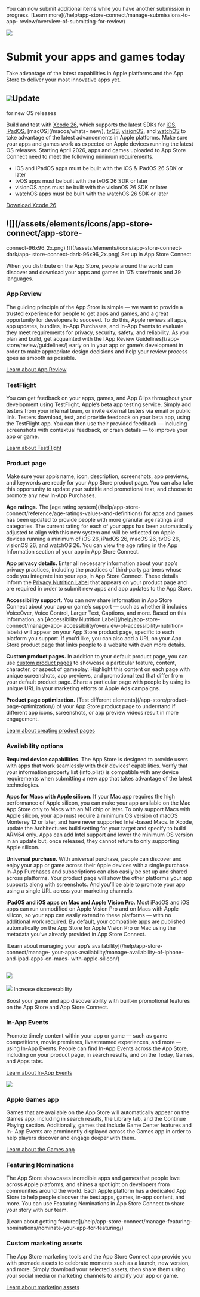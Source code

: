 You can now submit additional items while you have another submission in
progress. [Learn more](/help/app-store-connect/manage-submissions-to-app-
review/overview-of-submitting-for-review)

![](/assets/elements/icons/symbols/appstore.svg)

# Submit your apps and games today

Take advantage of the latest capabilities in Apple platforms and the App Store
to deliver your most innovative apps yet.

## ![](/assets/elements/icons/ios-ipados-26/ios-ipados-26-96x96_2x.png)Update
for new OS releases

Build and test with [Xcode 26](/xcode/), which supports the latest SDKs for
[iOS](/ios/whats-new/), [iPadOS](/ipados/whats-new/), [macOS](/macos/whats-
new/), [tvOS](/tvos/whats-new/), [visionOS](/visionos/whats-new/), and
[watchOS](/watchos/whats-new/) to take advantage of the latest advancements in
Apple platforms. Make sure your apps and games work as expected on Apple
devices running the latest OS releases. Starting April 2026, apps and games
uploaded to App Store Connect need to meet the following minimum requirements.

  * iOS and iPadOS apps must be built with the iOS & iPadOS 26 SDK or later
  * tvOS apps must be built with the tvOS 26 SDK or later
  * visionOS apps must be built with the visionOS 26 SDK or later
  * watchOS apps must be built with the watchOS 26 SDK or later

[Download Xcode 26](https://apps.apple.com/app/xcode/id497799835?mt=12)

##  ![](/assets/elements/icons/app-store-connect/app-store-
connect-96x96_2x.png) ![](/assets/elements/icons/app-store-connect-dark/app-
store-connect-dark-96x96_2x.png) Set up in App Store Connect

When you distribute on the App Store, people around the world can discover and
download your apps and games in 175 storefronts and 39 languages.

### App Review

The guiding principle of the App Store is simple — we want to provide a
trusted experience for people to get apps and games, and a great opportunity
for developers to succeed. To do this, Apple reviews all apps, app updates,
bundles, In-App Purchases, and In-App Events to evaluate they meet
requirements for privacy, security, safety, and reliability. As you plan and
build, get acquainted with the [App Review Guidelines](/app-
store/review/guidelines/) early on in your app or game’s development in order
to make appropriate design decisions and help your review process goes as
smooth as possible.

[Learn about App Review](/distribute/app-review/)

### TestFlight

You can get feedback on your apps, games, and App Clips throughout your
development using TestFlight, Apple’s beta app testing service. Simply add
testers from your internal team, or invite external testers via email or
public link. Testers download, test, and provide feedback on your beta app,
using the TestFlight app. You can then use their provided feedback — including
screenshots with contextual feedback, or crash details — to improve your app
or game.

[Learn about TestFlight](/testflight/)

### Product page

Make sure your app’s name, icon, description, screenshots, app previews, and
keywords are ready for your App Store product page. You can also take this
opportunity to update your subtitle and promotional text, and choose to
promote any new In-App Purchases.

**Age ratings.** The [age rating system](/help/app-store-
connect/reference/age-ratings-values-and-definitions) for apps and games has
been updated to provide people with more granular age ratings and categories.
The current rating for each of your apps has been automatically adjusted to
align with this new system and will be reflected on Apple devices running a
minimum of iOS 26, iPadOS 26, macOS 26, tvOS 26, visionOS 26, and watchOS 26.
You can view the age rating in the App Information section of your app in App
Store Connect.

**App privacy details.** Enter all necessary information about your app’s
privacy practices, including the practices of third‑party partners whose code
you integrate into your app, in App Store Connect. These details inform the
[Privacy Nutrition Label](/app-store/app-privacy-details/) that appears on
your product page and are required in order to submit new apps and app updates
to the App Store.

**Accessibility support.** You can now share information in App Store Connect
about your app or game’s support — such as whether it includes VoiceOver,
Voice Control, Larger Text, Captions, and more. Based on this information, an
[Accessibility Nutrition Label](/help/app-store-connect/manage-app-
accessibility/overview-of-accessibility-nutrition-labels) will appear on your
App Store product page, specific to each platform you support. If you’d like,
you can also add a URL on your App Store product page that links people to a
website with even more details.

**Custom product pages.** In addition to your default product page, you can
use [custom product pages](/app-store/custom-product-pages/) to showcase a
particular feature, content, character, or aspect of gameplay. Highlight this
content on each page with unique screenshots, app previews, and promotional
text that differ from your default product page. Share a particular page with
people by using its unique URL in your marketing efforts or Apple Ads
campaigns.

**Product page optimization.** [Test different elements](/app-store/product-
page-optimization/) of your App Store product page to understand if different
app icons, screenshots, or app preview videos result in more engagement.

[Learn about creating product pages](/app-store/product-page/)

### Availability options

**Required device capabilities.** The App Store is designed to provide users
with apps that work seamlessly with their devices‘ capabilities. Verify that
your information property list (info.plist) is compatible with any device
requirements when submitting a new app that takes advantage of the latest
technologies.

**Apps for Macs with Apple silicon.** If your Mac app requires the high
performance of Apple silicon, you can make your app available on the Mac App
Store only to Macs with an M1 chip or later. To only support Macs with Apple
silicon, your app must require a minimum OS version of macOS Monterey 12 or
later, and have never supported Intel-based Macs. In Xcode, update the
Architectures build setting for your target and specify to build ARM64 only.
Apps can add Intel support and lower the minimum OS version in an update but,
once released, they cannot return to only supporting Apple silicon.

**Universal purchase.** With universal purchase, people can discover and enjoy
your app or game across their Apple devices with a single purchase. In-App
Purchases and subscriptions can also easily be set up and shared across
platforms. Your product page will show the other platforms your app supports
along with screenshots. And you’ll be able to promote your app using a single
URL across your marketing channels.

**iPadOS and iOS apps on Mac and Apple Vision Pro.** Most iPadOS and iOS apps
can run unmodified on Apple Vision Pro and on Macs with Apple silicon, so your
app can easily extend to these platforms — with no additional work required.
By default, your compatible apps are published automatically on the App Store
for Apple Vision Pro or Mac using the metadata you’ve already provided in App
Store Connect.

[Learn about managing your app’s availability](/help/app-store-connect/manage-
your-apps-availability/manage-availability-of-iphone-and-ipad-apps-on-macs-
with-apple-silicon/)

##  ![](/assets/elements/icons/app-store-s/app-store-s-96x96_2x.png)
![](/assets/elements/icons/app-store-s-dark/app-store-s-dark-96x96_2x.png)
Increase discoverability

Boost your game and app discoverability with built-in promotional features on
the App Store and App Store Connect.

### In-App Events

Promote timely content within your app or game — such as game competitions,
movie premieres, livestreamed experiences, and more — using In-App Events.
People can find In-App Events across the App Store, including on your product
page, in search results, and on the Today, Games, and Apps tabs.

[Learn about In-App Events](/app-store/in-app-events/)

![](/app-store/whats-new/images/lockup-games-medium_2x.png)

### Apple Games app

Games that are available on the App Store will automatically appear on the
Games app, including in search results, the Library tab, and the Continue
Playing section. Additionally, games that include Game Center features and In-
App Events are prominently displayed across the Games app in order to help
players discover and engage deeper with them.

[Learn about the Games app](/games-app/)

### Featuring Nominations

The App Store showcases incredible apps and games that people love across
Apple platforms, and shines a spotlight on developers from communities around
the world. Each Apple platform has a dedicated App Store to help people
discover the best apps, games, in-app content, and more. You can use Featuring
Nominations in App Store Connect to share your story with our team.

[Learn about getting featured](/help/app-store-connect/manage-featuring-
nominations/nominate-your-app-for-featuring/)

### Custom marketing assets

The App Store marketing tools and the App Store Connect app provide you with
premade assets to celebrate moments such as a launch, new version, and more.
Simply download your selected assets, then share them using your social media
or marketing channels to amplify your app or game.

[Learn about marketing assets](/app-store/promote/)

